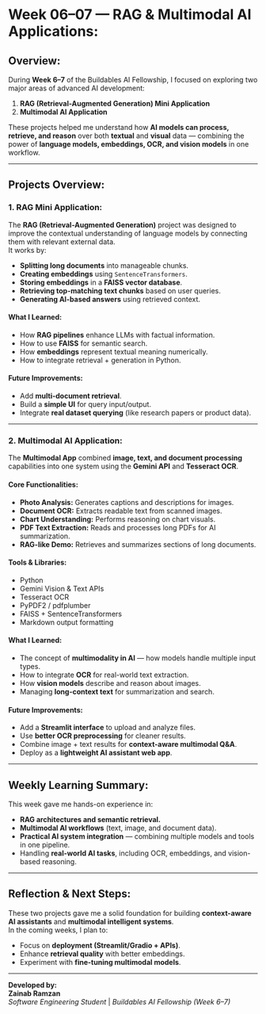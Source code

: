 # Week 06–07 — RAG & Multimodal AI Applications:

## Overview:
During **Week 6–7** of the Buildables AI Fellowship, I focused on exploring two major areas of advanced AI development:

1. **RAG (Retrieval-Augmented Generation) Mini Application**  
2. **Multimodal AI Application**

These projects helped me understand how **AI models can process, retrieve, and reason** over both **textual** and **visual** data — combining the power of **language models, embeddings, OCR, and vision models** in one workflow.

---

## Projects Overview:

### 1. RAG Mini Application:
The **RAG (Retrieval-Augmented Generation)** project was designed to improve the contextual understanding of language models by connecting them with relevant external data.  
It works by:
- **Splitting long documents** into manageable chunks.  
- **Creating embeddings** using `SentenceTransformers`.  
- **Storing embeddings** in a **FAISS vector database**.  
- **Retrieving top-matching text chunks** based on user queries.  
- **Generating AI-based answers** using retrieved context.

#### What I Learned:
- How **RAG pipelines** enhance LLMs with factual information.  
- How to use **FAISS** for semantic search.  
- How **embeddings** represent textual meaning numerically.  
- How to integrate retrieval + generation in Python.  

#### Future Improvements:
- Add **multi-document retrieval**.  
- Build a **simple UI** for query input/output.  
- Integrate **real dataset querying** (like research papers or product data).

---

### 2. Multimodal AI Application:
The **Multimodal App** combined **image, text, and document processing** capabilities into one system using the **Gemini API** and **Tesseract OCR**.

#### Core Functionalities:
- **Photo Analysis:** Generates captions and descriptions for images.  
- **Document OCR:** Extracts readable text from scanned images.  
- **Chart Understanding:** Performs reasoning on chart visuals.  
- **PDF Text Extraction:** Reads and processes long PDFs for AI summarization.  
- **RAG-like Demo:** Retrieves and summarizes sections of long documents.

#### Tools & Libraries:
- Python  
- Gemini Vision & Text APIs  
- Tesseract OCR  
- PyPDF2 / pdfplumber  
- FAISS + SentenceTransformers  
- Markdown output formatting  

#### What I Learned:
- The concept of **multimodality in AI** — how models handle multiple input types.  
- How to integrate **OCR** for real-world text extraction.  
- How **vision models** describe and reason about images.  
- Managing **long-context text** for summarization and search.  

#### Future Improvements:
- Add a **Streamlit interface** to upload and analyze files.  
- Use **better OCR preprocessing** for cleaner results.  
- Combine image + text results for **context-aware multimodal Q&A**.  
- Deploy as a **lightweight AI assistant web app**.

---

## Weekly Learning Summary:
This week gave me hands-on experience in:
- **RAG architectures and semantic retrieval.**  
- **Multimodal AI workflows** (text, image, and document data).  
- **Practical AI system integration** — combining multiple models and tools in one pipeline.  
- Handling **real-world AI tasks**, including OCR, embeddings, and vision-based reasoning.

---

## Reflection & Next Steps:
These two projects gave me a solid foundation for building **context-aware AI assistants** and **multimodal intelligent systems**.  
In the coming weeks, I plan to:
- Focus on **deployment (Streamlit/Gradio + APIs)**.  
- Enhance **retrieval quality** with better embeddings.  
- Experiment with **fine-tuning multimodal models**.

---

**Developed by:**  
 **Zainab Ramzan**  
*Software Engineering Student* | *Buildables AI Fellowship (Week 6–7)*  
